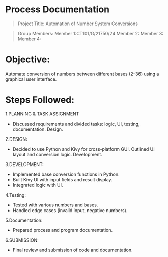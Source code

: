 # Process Documentation
> Project Title:
Automation of Number System Conversions

> Group Members:
Member 1:CT101/G/21750/24
Member 2:
Member 3:
Member 4:
# Objective:
Automate conversion of numbers between different bases (2–36) using a graphical user interface.

# Steps Followed:
1.PLANNING & TASK ASSIGNMENT 
* Discussed requirements and divided tasks: logic, UI, testing, documentation.
Design.

2.DESIGN:
* Decided to use Python and Kivy for cross-platform GUI.
Outlined UI layout and conversion logic.
Development.

3.DEVELOPMENT:
* Implemented base conversion functions in Python.
* Built Kivy UI with input fields and result display.
* Integrated logic with UI.

4.Testing:
* Tested with various numbers and bases.
* Handled edge cases (invalid input, negative numbers).

5.Documentation:
* Prepared process and program documentation.

6.SUBMISSION:
* Final review and submission of code and documentation.
